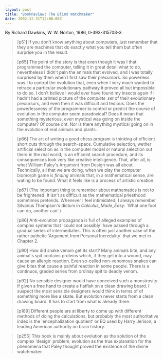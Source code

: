 ```yaml
---
layout: post
title: "BookReview: The Blind Watchmaker"
date: 2002-12-31T12:00:00Z
---
```

By Richard Dawkins, W. W. Norton, 1986, 0-393-315703-3

> 
> [p51] If you don't know anything about computers, just remember
> that they are machines that do exactly what you tell them but often
> surprise you in the result.



> [p65] The point of the story is that even though it was I that
> programmed the computer, telling it in great detail what to do,
> nevertheless I didn't paln the animals that evolved, and I was totally
> surprised by them when I first saw their precursors. So powerless was
> I to control the evolution that, even when I very much wanted to
> retrace a particular evolutionary pathway it proved all but impossible
> to do so. I don't believe I would ever have found my insects again if
> I hadn't had a printed picture of the _complete_set_ of their
> evolutionary precursors, and even then it was difficult and
> tedious. Does the powerlessness of the programmer to control or
> predict the course of evolution in the computer seem paradoxical?
> Does it mean that something mysterious, even mystical was going on
> inside the computer? Of course ont. Nor is there anything mystical
> going on in the evolution of real animals and plants.



> [p66] The art of writing a good chess program is thinking of
> efficient short cuts through the search-space.  Cumulative selection,
> wether artificial selection as in the computer model or natural
> selection out there in the real world, is an efficeint search
> procedure, and its consequences look very like creative intelligence.
> That, after all, is what William Paley's Argument from Design was all
> about.  Technically, all that we are doing, when we play the computer
> biomorph game is _finding_ animals that, in a mathematical sense, are
> wating to be found.  What it feels like is a process of artistic
> creation.



> [p67] (The important thing to remember about mathematics is not to
> be frightened.  It isn't as difficult as the mathematical priesthood
> sometimes pretends.  Whenever I feel intimidated, I always remember
> Silvanus Thompson's dictum in _Calculus_Made_Easy_: 'What one fool can
> do, another can'.)



> [p86] Anti-evolution propaganda is full of alleged examples of
> complex systems that 'could not possibly' have passed through a
> gradual series of intermediates.  This is often just another case of
> the rather pathetic 'Argument from Personal Incredulity' that we met
> in Chapter 2.



> [p90] How did snake venom get its start?  Many animals bite, and any
> animal's spit contains proteins which, if they get into a wound, may
> cause an allergic reaction.  Even so-called non-venomous snakes can
> give bites that cause a painful reaction in some people.  There is a
> continuos, graded series from ordinay spit to deadly venom.



> [p92] No sensible designer would have conceived such a monstrosity
> if given a free hand to create a flatfish on a clean drawing board.  I
> suspect the most sensible designers would think in terms of of
> something more like a skate. But evolution never starts from a clean
> drawing board.  It has to start from what is already there.



> [p189] Different people are at liberty to come up with different
> methods of doing the calculations, but probably the most authoritative
> index is the 'encephalization quotient' or EQ used by Harry Jerison, a
> leading American authority on brain history.



> [p255] This book is mainly about evolution as the solution of the
> complex 'design' problem; evolution as the true explanation for the
> phenomena that Paley thought proved the existence of the divine
> watchmaker.



